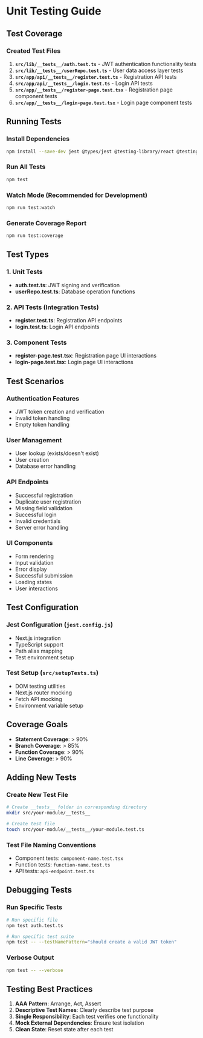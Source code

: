 # Unit Testing Guide

## Test Coverage

### **Created Test Files**

1. **`src/lib/__tests__/auth.test.ts`** - JWT authentication functionality tests
2. **`src/lib/__tests__/userRepo.test.ts`** - User data access layer tests
3. **`src/app/api/__tests__/register.test.ts`** - Registration API tests
4. **`src/app/api/__tests__/login.test.ts`** - Login API tests
5. **`src/app/__tests__/register-page.test.tsx`** - Registration page component tests
6. **`src/app/__tests__/login-page.test.tsx`** - Login page component tests

## Running Tests

### **Install Dependencies**

```bash
npm install --save-dev jest @types/jest @testing-library/react @testing-library/jest-dom @testing-library/user-event jest-environment-jsdom ts-jest
```

### **Run All Tests**

```bash
npm test
```

### **Watch Mode (Recommended for Development)**

```bash
npm run test:watch
```

### **Generate Coverage Report**

```bash
npm run test:coverage
```

## Test Types

### **1. Unit Tests**

- **auth.test.ts**: JWT signing and verification
- **userRepo.test.ts**: Database operation functions

### **2. API Tests (Integration Tests)**

- **register.test.ts**: Registration API endpoints
- **login.test.ts**: Login API endpoints

### **3. Component Tests**

- **register-page.test.tsx**: Registration page UI interactions
- **login-page.test.tsx**: Login page UI interactions

## Test Scenarios

### **Authentication Features**

- JWT token creation and verification
- Invalid token handling
- Empty token handling

### **User Management**

- User lookup (exists/doesn't exist)
- User creation
- Database error handling

### **API Endpoints**

- Successful registration
- Duplicate user registration
- Missing field validation
- Successful login
- Invalid credentials
- Server error handling

### **UI Components**

- Form rendering
- Input validation
- Error display
- Successful submission
- Loading states
- User interactions

## Test Configuration

### **Jest Configuration** (`jest.config.js`)

- Next.js integration
- TypeScript support
- Path alias mapping
- Test environment setup

### **Test Setup** (`src/setupTests.ts`)

- DOM testing utilities
- Next.js router mocking
- Fetch API mocking
- Environment variable setup

## Coverage Goals

- **Statement Coverage**: > 90%
- **Branch Coverage**: > 85%
- **Function Coverage**: > 90%
- **Line Coverage**: > 90%

## Adding New Tests

### **Create New Test File**

```bash
# Create __tests__ folder in corresponding directory
mkdir src/your-module/__tests__

# Create test file
touch src/your-module/__tests__/your-module.test.ts
```

### **Test File Naming Conventions**

- Component tests: `component-name.test.tsx`
- Function tests: `function-name.test.ts`
- API tests: `api-endpoint.test.ts`

## Debugging Tests

### **Run Specific Tests**

```bash
# Run specific file
npm test auth.test.ts

# Run specific test suite
npm test -- --testNamePattern="should create a valid JWT token"
```

### **Verbose Output**

```bash
npm test -- --verbose
```

## Testing Best Practices

1. **AAA Pattern**: Arrange, Act, Assert
2. **Descriptive Test Names**: Clearly describe test purpose
3. **Single Responsibility**: Each test verifies one functionality
4. **Mock External Dependencies**: Ensure test isolation
5. **Clean State**: Reset state after each test

